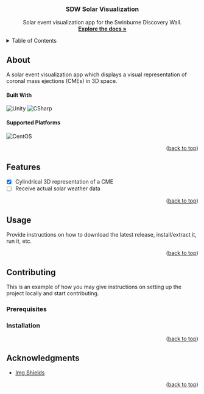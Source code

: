 <!-- Improved compatibility of back to top link: See: https://github.com/othneildrew/Best-README-Template/pull/73 -->
<a name="readme-top"></a>
<!-- PROJECT LOGO -->
<div align="center">
  <h3 align="center">SDW Solar Visualization</h3>

  <p align="center">
    Solar event visualization app for the Swinburne Discovery Wall.
    <br />
    <a href="https://github.com/othneildrew/Best-README-Template"><strong>Explore the docs »</strong></a>
    <br />
  </p>
</div>


<!-- TABLE OF CONTENTS -->
<details>
  <summary>Table of Contents</summary>
  <ol>
    <li>
      <a href="#about">About</a>
      <ul>
        <li><a href="#built-with">Built With</a></li>
        <li><a href="#supported-platforms">Supported Platforms</a></li>
      </ul>
    </li>
    <li><a href="#features">Features</a></li>
    <li><a href="#Usage">Usage</a></li>
    <li>
      <a href="#contributing">Contributing</a>
      <ul>
        <li><a href="#prerequisites">Prerequisites</a></li>
        <li><a href="#installation">Installation</a></li>
      </ul>
    </li>
    <li><a href="#acknowledgments">Acknowledgments</a></li>
  </ol>
</details>



<!-- ABOUT -->
## About

A solar event visualization app which displays a visual representation of coronal mass ejections (CMEs) in 3D space.

#### Built With
![Unity][unity] ![CSharp][cs]

#### Supported Platforms
![CentOS][centos]

<p align="right">(<a href="#readme-top">back to top</a>)</p>



<!-- FEATURES -->
## Features

- [x] Cylindrical 3D representation of a CME
- [ ] Receive actual solar weather data

<p align="right">(<a href="#readme-top">back to top</a>)</p>



<!-- USAGE -->
## Usage

Provide instructions on how to download the latest release, install/extract it, run it, etc.

<p align="right">(<a href="#readme-top">back to top</a>)</p>



<!-- CONTRIBUTING -->
## Contributing

This is an example of how you may give instructions on setting up the project locally and start contributing.

### Prerequisites



### Installation



<p align="right">(<a href="#readme-top">back to top</a>)</p>



<!-- ACKNOWLEDGMENTS -->
## Acknowledgments

* [Img Shields](https://shields.io)

<p align="right">(<a href="#readme-top">back to top</a>)</p>



<!-- MARKDOWN LINKS & IMAGES -->
<!-- https://www.markdownguide.org/basic-syntax/#reference-style-links -->
[centos]: https://img.shields.io/badge/Cent%20OS-262577?style=for-the-badge&logo=CentOS&logoColor=white
[unity]: https://img.shields.io/badge/Unity-100000?style=for-the-badge&logo=unity&logoColor=white
[cs]: https://img.shields.io/badge/C%23-239120?style=for-the-badge&logo=c-sharp&logoColor=white
